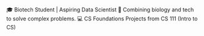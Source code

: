 🎓 Biotech Student | Aspiring Data Scientist 
🔬 Combining biology and tech to solve complex problems. 
💻 CS Foundations Projects from CS 111 (Intro to CS) 
<!--
**truth-breaker/truth-breaker** is a ✨ _special_ ✨ repository because its `README.md` (this file) appears on your GitHub profile.

Here are some ideas to get you started:


- 😄 Pronouns: ...
- ⚡ Fun fact: ...
-->
